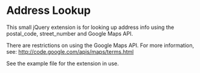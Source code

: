 Address Lookup
==============
This small jQuery extension is for looking up address info using the postal_code, street_number and Google Maps API.

There are restrictions on using the Google Maps API.
For more information, see: http://code.google.com/apis/maps/terms.html

See the example file for the extension in use.


